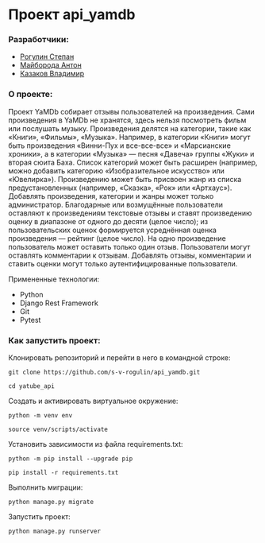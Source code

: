 # Проект api_yamdb
### Разработчики:

 - [Рогулин Степан](https://github.com/s-v-rogulin)
 - [Майборода Антон](https://github.com/antony-47)
 - [Казаков Владимир](https://github.com/kazakov-v)
### О проекте:

Проект YaMDb собирает отзывы пользователей на произведения. Сами произведения в YaMDb не хранятся, здесь нельзя посмотреть фильм или послушать музыку.
Произведения делятся на категории, такие как «Книги», «Фильмы», «Музыка». Например, в категории «Книги» могут быть произведения «Винни-Пух и все-все-все» и «Марсианские хроники», а в категории «Музыка» — песня «Давеча» группы «Жуки» и вторая сюита Баха. Список категорий может быть расширен (например, можно добавить категорию «Изобразительное искусство» или «Ювелирка»). 
Произведению может быть присвоен жанр из списка предустановленных (например, «Сказка», «Рок» или «Артхаус»). 
Добавлять произведения, категории и жанры может только администратор.
Благодарные или возмущённые пользователи оставляют к произведениям текстовые отзывы и ставят произведению оценку в диапазоне от одного до десяти (целое число); из пользовательских оценок формируется усреднённая оценка произведения — рейтинг (целое число). На одно произведение пользователь может оставить только один отзыв.
Пользователи могут оставлять комментарии к отзывам.
Добавлять отзывы, комментарии и ставить оценки могут только аутентифицированные пользователи. 

Примененные технологии:
 - Python 
 - Django Rest Framework
 - Git
 - Pytest

### Как запустить проект:

Клонировать репозиторий и перейти в него в командной строке:

```
git clone https://github.com/s-v-rogulin/api_yamdb.git

cd yatube_api
```

Cоздать и активировать виртуальное окружение:

```
python -m venv env

source venv/scripts/activate
```

Установить зависимости из файла requirements.txt:

```
python -m pip install --upgrade pip

pip install -r requirements.txt
```

Выполнить миграции:

```
python manage.py migrate
```

Запустить проект:

```
python manage.py runserver
```

